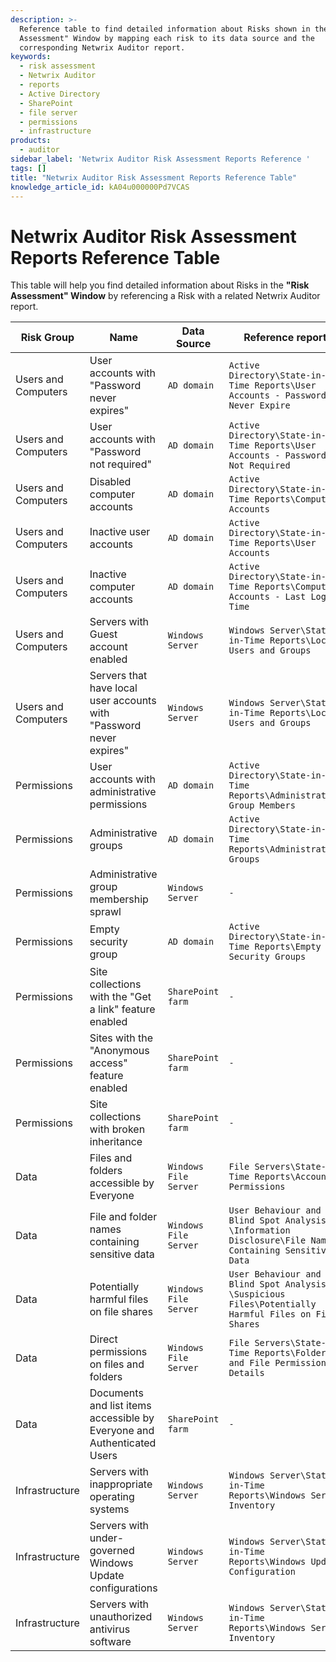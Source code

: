 ```yaml
---
description: >-
  Reference table to find detailed information about Risks shown in the "Risk
  Assessment" Window by mapping each risk to its data source and the
  corresponding Netwrix Auditor report.
keywords:
  - risk assessment
  - Netwrix Auditor
  - reports
  - Active Directory
  - SharePoint
  - file server
  - permissions
  - infrastructure
products:
  - auditor
sidebar_label: 'Netwrix Auditor Risk Assessment Reports Reference '
tags: []
title: "Netwrix Auditor Risk Assessment Reports Reference Table"
knowledge_article_id: kA04u000000Pd7VCAS
---
```


# Netwrix Auditor Risk Assessment Reports Reference Table

This table will help you find detailed information about Risks in the **"Risk Assessment" Window** by referencing a Risk with a related Netwrix Auditor report.

| Risk Group | Name | Data Source | Reference report | Hint for filters |
|---|---|---|---|---|
| Users and Computers | User accounts with "Password never expires" | `AD domain` | `Active Directory\State-in-Time Reports\User Accounts - Passwords Never Expire` |  |
| Users and Computers | User accounts with "Password not required" | `AD domain` | `Active Directory\State-in-Time Reports\User Accounts - Password Not Required` |  |
| Users and Computers | Disabled computer accounts | `AD domain` | `Active Directory\State-in-Time Reports\Computer Accounts` |  |
| Users and Computers | Inactive user accounts | `AD domain` | `Active Directory\State-in-Time Reports\User Accounts` |  |
| Users and Computers | Inactive computer accounts | `AD domain` | `Active Directory\State-in-Time Reports\Computer Accounts - Last Logon Time` |  |
| Users and Computers | Servers with Guest account enabled | `Windows Server` | `Windows Server\State-in-Time Reports\Local Users and Groups` | `(User or group name : Guest)` |
| Users and Computers | Servers that have local user accounts with "Password never expires" | `Windows Server` | `Windows Server\State-in-Time Reports\Local Users and Groups` | `Property : Password never expires%` |
| Permissions | User accounts with administrative permissions | `AD domain` | `Active Directory\State-in-Time Reports\Administrative Group Members` |  |
| Permissions | Administrative groups | `AD domain` | `Active Directory\State-in-Time Reports\Administrative Groups` |  |
| Permissions | Administrative group membership sprawl | `Windows Server` | `-` |  |
| Permissions | Empty security group | `AD domain` | `Active Directory\State-in-Time Reports\Empty Security Groups` |  |
| Permissions | Site collections with the "Get a link" feature enabled | `SharePoint farm` | `-` |  |
| Permissions | Sites with the "Anonymous access" feature enabled | `SharePoint farm` | `-` |  |
| Permissions | Site collections with broken inheritance | `SharePoint farm` | `-` |  |
| Data | Files and folders accessible by Everyone | `Windows File Server` | `File Servers\State-in-Time Reports\Account Permissions` |  |
| Data | File and folder names containing sensitive data | `Windows File Server` | `User Behaviour and Blind Spot Analysis \Information Disclosure\File Names Containing Sensitive Data` |  |
| Data | Potentially harmful files on file shares | `Windows File Server` | `User Behaviour and Blind Spot Analysis \Suspicious Files\Potentially Harmful Files on File Shares` |  |
| Data | Direct permissions on files and folders | `Windows File Server` | `File Servers\State-in-Time Reports\Folder and File Permission Details` | `Inherited permissions - Hide` |
| Data | Documents and list items accessible by Everyone and Authenticated Users | `SharePoint farm` | `-` |  |
| Infrastructure | Servers with inappropriate operating systems | `Windows Server` | `Windows Server\State-in-Time Reports\Windows Server Inventory` |  |
| Infrastructure | Servers with under-governed Windows Update configurations | `Windows Server` | `Windows Server\State-in-Time Reports\Windows Update Configuration` |  |
| Infrastructure | Servers with unauthorized antivirus software | `Windows Server` | `Windows Server\State-in-Time Reports\Windows Server Inventory` |  |
